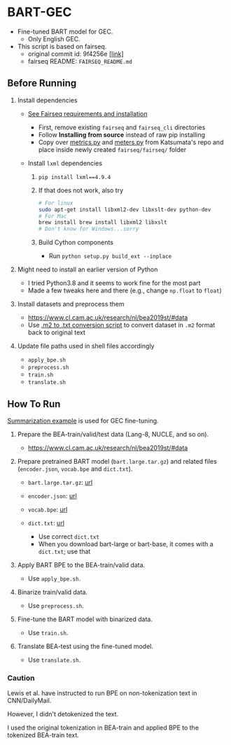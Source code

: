 # BART-GEC
- Fine-tuned BART model for GEC.
  - Only English GEC.
- This script is based on fairseq.
  - original commit id: 9f4256e [[link]](https://github.com/pytorch/fairseq/tree/9f4256edf60554afbcaadfa114525978c141f2bd)
  - fairseq README: `FAIRSEQ_README.md`

## Before Running

1. Install dependencies

    - [See Fairseq requirements and installation](./FAIRSEQ_README.md#requirements-and-installation)

        - First, remove existing `fairseq` and `fairseq_cli` directories
        - Follow **Installing from source** instead of raw pip installing
        - Copy over [metrics.py](https://github.com/Katsumata420/generic-pretrained-GEC/blob/master/BART-GEC/fairseq/metrics.py) and [meters.py](https://github.com/Katsumata420/generic-pretrained-GEC/blob/master/BART-GEC/fairseq/meters.py) from Katsumata's repo and place inside newly created `fairseq/fairseq/` folder

    - Install `lxml` dependencies

        1. `pip install lxml==4.9.4`
        1. If that does not work, also try

            ```bash
            # For linux
            sudo apt-get install libxml2-dev libxslt-dev python-dev
            # For Mac
            brew install brew install libxml2 libxslt
            # Don't know for Windows...sorry
            ```

        1. Build Cython components

            - Run `python setup.py build_ext --inplace`

1. Might need to install an earlier version of Python

    - I tried Python3.8 and it seems to work fine for the most part
    - Made a few tweaks here and there (e.g., change `np.float` to `float`)

1. Install datasets and preprocess them

    - https://www.cl.cam.ac.uk/research/nl/bea2019st/#data
    - Use [.m2 to .txt conversion script](./wi+locness/m2_to_txt.py) to convert dataset in `.m2` format back to original text

1. Update file paths used in shell files accordingly

    - `apply_bpe.sh`
    - `preprocess.sh`
    - `train.sh`
    - `translate.sh`

## How To Run
[Summarization example](https://github.com/Katsumata420/generic-pretrained-GEC/blob/master/BART-GEC/examples/bart/README.cnn.md) is used for GEC fine-tuning.

1. Prepare the BEA-train/valid/test data (Lang-8, NUCLE, and so on).
    - https://www.cl.cam.ac.uk/research/nl/bea2019st/#data
2. Prepare pretrained BART model (`bart.large.tar.gz`) and related files
 (`encoder.json`, `vocab.bpe` and `dict.txt`).
    - `bart.large.tar.gz`: [url](https://dl.fbaipublicfiles.com/fairseq/models/bart.large.tar.gz)
    - `encoder.json`: [url](https://dl.fbaipublicfiles.com/fairseq/gpt2_bpe/encoder.json)
    - `vocab.bpe`: [url](https://dl.fbaipublicfiles.com/fairseq/gpt2_bpe/vocab.bpe)
    - `dict.txt`: [url](https://dl.fbaipublicfiles.com/fairseq/gpt2_bpe/dict.txt)

        - Use correct `dict.txt`
        - When you download bart-large or bart-base, it comes with a `dict.txt`; use that

2. Apply BART BPE to the BEA-train/valid data.
    - Use `apply_bpe.sh`.
3. Binarize train/valid data.
    - Use `preprocess.sh`.
4. Fine-tune the BART model with binarized data.
    - Use `train.sh`.
5. Translate BEA-test using the fine-tuned model.
    - Use `translate.sh`.

### Caution
Lewis et al. have instructed to run BPE on non-tokenization text in CNN/DailyMail.

However, I didn't detokenized the text.

I used the original tokenization in BEA-train and applied BPE to the tokenized BEA-train text.

